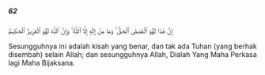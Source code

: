 ##### 62

<span class="ayah">إِنَّ هَٰذَا لَهُوَ ٱلْقَصَصُ ٱلْحَقُّ ۚ وَمَا مِنْ إِلَٰهٍ إِلَّا ٱللَّهُ ۚ وَإِنَّ ٱللَّهَ لَهُوَ ٱلْعَزِيزُ ٱلْحَكِيمُ</span>

<span class="ayah_translation">Sesungguhnya ini adalah kisah yang benar, dan tak ada Tuhan (yang berhak disembah) selain Allah; dan sesungguhnya Allah, Dialah Yang Maha Perkasa lagi Maha Bijaksana.</span>
